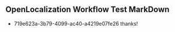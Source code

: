 ## OpenLocalization Workflow Test MarkDown
* 719e623a-3b79-4099-ac40-a4219e07fe26 
thanks!<!--HONumber=Mar16_HO1-->
